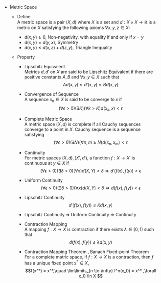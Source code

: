 * Metric Space
  - Define  
    A metric space is a pair $(X, d)$ where $X$ is a set and $d: X \times X \to \mathbb R$  is a metric on $X$ satisfying the following axioms $\forall x, y, z \in X$:
    - $d(x, y) \ge 0$, Non-negativity, with equality if and only if $x = y$
    - $d(x, y) = d(y, x)$, Symmetry
    - $d(x, y) \le d(x, z) + d(z, y)$, Triangle Inequality

  - Property
    - Lipschitz Equivalent  
      Metrics $d, d'$ on $X$ are said to be Lipschitz Equivalent if there are positive constants $A, B$ and $\forall x, y \in X$ such that
      $$A d(x, y) \le d'(x, y) \le B d(x, y)$$

    - Convergence of Sequence  
      A sequence $x_n \in X$ is said to be converge to $x$ if
      $$(\forall \epsilon > 0)(\exists K)(\forall k > K) d(x_k, x) < \epsilon$$

    - Complete Metric Space  
      A metric space $(X, d)$ is complete if all Cauchy sequences converge to a point in $X$. Cauchy sequence is a sequence satisfying 
      $$(\forall \epsilon > 0)(\exists N)(\forall n, m \ge N) d(x_n, x_m) < \epsilon$$

    - Continuity  
      For metric spaces $(X, d), (X', d')$, a function $f: X \to X'$ is continuous at $y \in X$ if
      $$(\forall \epsilon > 0)(\exists \delta > 0)(\forall x) d(X, Y) < \delta \Rightarrow d'(f(x),f(y)) < \epsilon$$

    - Uniform Continuity
      $$(\forall \epsilon > 0)(\exists \delta > 0)(\forall x) d(X, Y) < \delta \Rightarrow d(f(x),f(y)) < \epsilon$$

    - Lipschitz Continuity  
      $$d'(f(x), f(y)) \le K d(x, y)$$

    - Lipschitz Continuity $\Rightarrow$ Uniform Continuity $\Rightarrow$ Continuity

    - Contraction Mapping  
      A mapping $f: X \to X$ is contraction if there exists $\lambda \in [0, 1)$ such that
      $$d(f(x), f(y)) \le \lambda d(x, y)$$

    - Contraction Mapping Theorem , Banach Fixed-point Theorem  
      For a complete matric space, if $f: X \to X$ is a contraction, then $f$ has a unique fixed point $x^* \in X$,
      $$f(x^*) = x^*,\quad \lim\limits_{n \to \infty} f^n(x_0) = x^* ,\forall x_0 \in X $$



